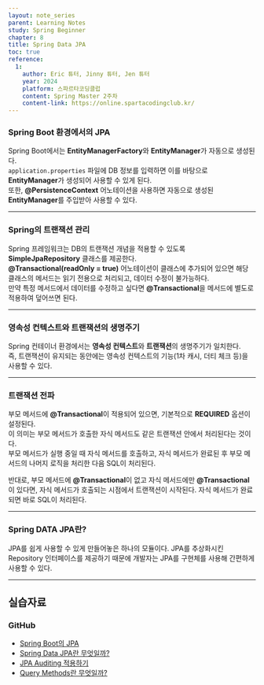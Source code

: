 ```yaml
---
layout: note_series
parent: Learning Notes
study: Spring Beginner
chapter: 8
title: Spring Data JPA
toc: true
reference:
  1: 
    author: Eric 튜터, Jinny 튜터, Jen 튜터
    year: 2024
    platform: 스파르타코딩클럽
    content: Spring Master 2주차
    content-link: https://online.spartacodingclub.kr/
---
```


### Spring Boot 환경에서의 JPA
Spring Boot에서는 **EntityManagerFactory**와 **EntityManager**가 자동으로 생성된다.  
`application.properties` 파일에 DB 정보를 입력하면 이를 바탕으로 **EntityManager**가 생성되어 사용할 수 있게 된다.  
또한, **@PersistenceContext** 어노테이션을 사용하면 자동으로 생성된 **EntityManager**를 주입받아 사용할 수 있다.

---

### Spring의 트랜잭션 관리
Spring 프레임워크는 DB의 트랜잭션 개념을 적용할 수 있도록 **SimpleJpaRepository** 클래스를 제공한다.  
**@Transactional(readOnly = true)** 어노테이션이 클래스에 추가되어 있으면 해당 클래스의 메서드는 읽기 전용으로 처리되고, 데이터 수정이 불가능하다.  
만약 특정 메서드에서 데이터를 수정하고 싶다면 **@Transactional**을 메서드에 별도로 적용하여 덮어쓰면 된다.

---

### 영속성 컨텍스트와 트랜잭션의 생명주기
Spring 컨테이너 환경에서는 **영속성 컨텍스트**와 **트랜잭션**의 생명주기가 일치한다.  
즉, 트랜잭션이 유지되는 동안에는 영속성 컨텍스트의 기능(1차 캐시, 더티 체크 등)을 사용할 수 있다.

---

### 트랜잭션 전파
부모 메서드에 **@Transactional**이 적용되어 있으면, 기본적으로 **REQUIRED** 옵션이 설정된다.  
이 의미는 부모 메서드가 호출한 자식 메서드도 같은 트랜잭션 안에서 처리된다는 것이다.  
부모 메서드가 실행 중일 때 자식 메서드를 호출하고, 자식 메서드가 완료된 후 부모 메서드의 나머지 로직을 처리한 다음 SQL이 처리된다.

반대로, 부모 메서드에 **@Transactional**이 없고 자식 메서드에만 **@Transactional**이 있다면, 
자식 메서드가 호출되는 시점에서 트랜잭션이 시작된다. 자식 메서드가 완료되면 바로 SQL이 처리된다.

---

### Spring DATA JPA란?
JPA를 쉽게 사용할 수 있게 만들어놓은 하나의 모듈이다.
JPA를 추상화시킨 Repository 인터페이스를 제공하기 때문에 개발자는 JPA를 구현체를 사용해 간편하게 사용할 수 있다.


---

## 실습자료
### GitHub
- [Spring Boot의 JPA](https://github.com/JISU-YANG/study-spring-memo/commit/b22fc30968ebee1f89cb3925e21545bbf2941729)
- [Spring Data JPA란 무엇일까?](https://github.com/JISU-YANG/study-spring-memo/commit/bb902a07c911269b0b1ac99d6e8666f14feac7f0)
- [JPA Auditing 적용하기](https://github.com/JISU-YANG/study-spring-memo/commit/a87da3586f4475818905f768b9b06e6b6e5001a4)
- [Query Methods란 무엇일까?](https://github.com/JISU-YANG/study-spring-memo/commit/ab78b637a30a008e9fb9f3d127b5546c11cdb171)